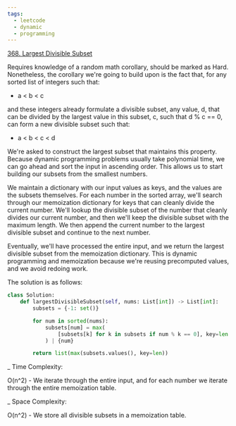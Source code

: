 ```yaml
---
tags:
  - leetcode
  - dynamic
  - programming
---
```


<a href="https://leetcode.com/problems/largest-divisible-subset/">368. Largest
Divisible Subset</a>

Requires knowledge of a random math corollary, should be marked as Hard.
Nonetheless, the corollary we're going to build upon is the fact that, for any
sorted list of integers such that:

- a < b < c

and these integers already formulate a divisible subset, any value, d, that can
be divided by the largest value in this subset, c, such that d % c == 0, can
form a new divisible subset such that:

- a < b < c < d

We're asked to construct the largest subset that maintains this property.
Because dynamic programming problems usually take polynomial time, we can go
ahead and sort the input in ascending order. This allows us to start building
our subsets from the smallest numbers.

We maintain a dictionary with our input values as keys, and the values are the
subsets themselves. For each number in the sorted array, we'll search through
our memoization dictionary for keys that can cleanly divide the current number.
We'll lookup the divisible subset of the number that cleanly divides our current
number, and then we'll keep the divisible subset with the maximum length. We
then append the current number to the largest divisible subset and continue to
the next number.

Eventually, we'll have processed the entire input, and we return the largest
divisible subset from the memoization dictionary. This is dynamic programming
and memoization because we're reusing precomputed values, and we avoid redoing
work.

The solution is as follows:

```python
class Solution:
    def largestDivisibleSubset(self, nums: List[int]) -> List[int]:
        subsets = {-1: set()}

        for num in sorted(nums):
            subsets[num] = max(
                [subsets[k] for k in subsets if num % k == 0], key=len
            ) | {num}

        return list(max(subsets.values(), key=len))
```

\_ Time Complexity:

O(n^2) - We iterate through the entire input, and for each number we iterate
through the entire memoization table.

\_ Space Complexity:

O(n^2) - We store all divisible subsets in a memoization table.
